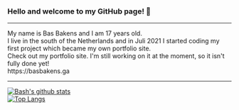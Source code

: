 ### Hello and welcome to my GitHub page! 👋
<hr>
My name is Bas Bakens and I am 17 years old. 
<br>
I live in the south of the Netherlands and in Juli 2021 I started coding my first project which became my own portfolio site.
<br>
Check out my portfolio site. I'm still working on it at the moment, so it isn't fully done yet!
<br>
https://basbakens.ga

<hr>

[![Bash's github stats](https://github-readme-stats.vercel.app/api?username=Bash-04&show_icons=true&theme=highcontrast&title_color=2aa889&text_color=99d1ce)](https://github.com/Bash-04)
<br>
[![Top Langs](https://github-readme-stats.vercel.app/api/top-langs/?username=Bash-04&theme=gotham&layout=compact)](https://github.com/Bash-04)
